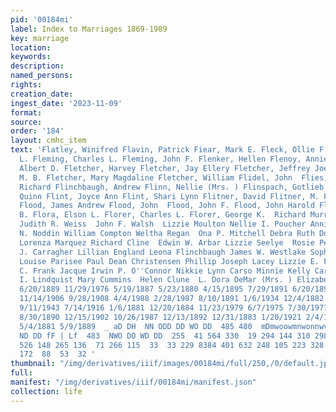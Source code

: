 ```yaml
---
pid: '00184mi'
label: Index to Marriages 1869-1989
key: marriage
location: 
keywords: 
description: 
named_persons: 
rights: 
creation_date: 
ingest_date: '2023-11-09'
format: 
source: 
order: '184'
layout: cmhc_item
text: 'Flatley, Winifred Flavin, Patrick Fiear, Mark E. Fleck, Ollie F. Fleik, E.
  L. Fleming, Charles L. Fleming, John F. Flenker, Hellen Flenoy, Annie (Mrs. ) Fletcher,
  Albert D. Fletcher, Harvey Fletcher, Jay Ellery Fletcher, Jeffrey Joel Fletcher,
  M. B. Fletcher, Mary Magdaline Fletcher, William Flidel, John  Flies, Clara G. Fligg,
  Richard Flinchbaugh, Andrew Flinn, Nellie (Mrs. ) Flinspach, Gotlieb Flint, Joby
  Quinn Flint, Joyce Ann Flint, Shari Lynn Flitner, David Flitner, M. F. Flood, Frances
  Flood, James Andrew Flood, John  Flood, John F. Flood, John Harold Flood, Thomas
  B. Flora, Elson L. Florer, Charles L. Florer, George K.  Richard Murray Nellie Spellman
  Judith R. Weiss  John F. Walsh  Lizzie Moulton Nellie I. Poucher Annie McLeod  George
  N. Noddin William Compton Weltha Regan  Ona P. Mitchell Debra Ruth Donnals Beatrice
  Lorenza Marquez Richard Cline  Edwin W. Arbar Lizzie Seelye  Rosie Pentz  Patrick
  J. Carragher Lillian England Leona Flinchbaugh James W. Westlake Sophia Triek  Janet
  Louise Parisee Paul Dean Christensen Phillip Joseph Lacey Lizzie E. Flitner (Mrs.)
  C. Frank Jacque Irwin P. O''Connor Nikkie Lynn Carso Minnie Kelly Caroline Hoke  Laura
  I. Lindquist Mary Cummins  Helen Clune  L. Dora DeMar (Mrs. ) Elizabeth Marriott  174  7/27/1892
  6/20/1889 11/29/1976 5/19/1887 5/23/1880 4/15/1895 7/29/1891 6/20/1895 10/7/1886
  11/14/1906 9/28/1908 4/4/1988 2/28/1987 8/10/1891 1/6/1934 12/4/1882 10/5/1881 7/2/1884
  9/11/1943 7/14/1916 1/6/1881 12/20/1884 11/23/1979 6/7/1975 7/30/1977 3/13/1894
  8/30/1890 12/15/1902 10/26/1987 12/13/1892 12/31/1883 1/20/1921 2/4/1892 10/8/1942
  5/4/1881 5/9/1889  _ aD DH  NN ODD DD WO DD  485 480  mDmwoowmnwonnwvwwo on  ee
  ND DD fF | Lf  483  NWO DO WD DD  255  41 564 330  19 294 144 310 298 366 429 130
  526 148 265 136  71 266 115  33  33 229 8384 401 632 248 105 223 328 213 182 120
  172  88  53  32 '
thumbnail: "/img/derivatives/iiif/images/00184mi/full/250,/0/default.jpg"
full: 
manifest: "/img/derivatives/iiif/00184mi/manifest.json"
collection: life
---
```

